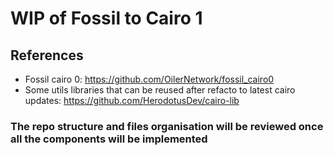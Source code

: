 # WIP of Fossil to Cairo 1

## References
- Fossil cairo 0: https://github.com/OilerNetwork/fossil_cairo0
- Some utils libraries that can be reused after refacto to latest cairo updates: https://github.com/HerodotusDev/cairo-lib

### The repo structure and files organisation will be reviewed once all the components will be implemented